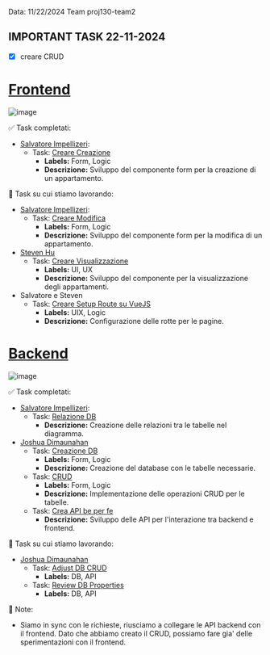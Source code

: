 Data: 11/22/2024 Team proj130-team2

## IMPORTANT TASK 22-11-2024

- [x] creare CRUD

# [Frontend](https://github.com/orgs/project-bnb/projects/1/views/2)
![image](https://github.com/user-attachments/assets/e9b36962-277a-4d40-b74c-94238384bab0)

✅ Task completati:
- [Salvatore Impellizeri](https://github.com/salvatore-impellizzeri):
    - Task: [Creare Creazione](https://github.com/orgs/project-bnb/projects/1/views/2?pane=issue&itemId=88144069&issue=project-bnb%7CBoolBnB-front%7C17) 
      - **Labels:** Form, Logic
      - **Descrizione:** Sviluppo del componente form per la creazione di un appartamento.

🔄 Task su cui stiamo lavorando:
- [Salvatore Impellizeri](https://github.com/salvatore-impellizzeri):
    - Task: [Creare Modifica](https://github.com/orgs/project-bnb/projects/1/views/2?pane=issue&itemId=88144068&issue=project-bnb%7CBoolBnB-front%7C18) 
      - **Labels:** Form, Logic
      - **Descrizione:** Sviluppo del componente form per la modifica di un appartamento.
- [Steven Hu](https://github.com/surefire-hu)
    - Task: [Creare Visualizzazione](https://github.com/orgs/project-bnb/projects/1/views/2?pane=issue&itemId=88144071&issue=project-bnb%7CBoolBnB-front%7C16) 
      - **Labels:** UI, UX
      - **Descrizione:** Sviluppo del componente per la visualizzazione degli appartamenti.
- Salvatore e Steven
    - Task: [Creare Setup Route su VueJS](https://github.com/orgs/project-bnb/projects/1?pane=issue&itemId=88144066&issue=project-bnb%7CBoolBnB-front%7C20) 
      - **Labels:** UIX, Logic
      - **Descrizione:** Configurazione delle rotte per le pagine.

# [Backend](https://github.com/orgs/project-bnb/projects/3)
![image](https://github.com/user-attachments/assets/39345a36-9086-437f-b29c-79616641c00a)


✅ Task completati:
- [Salvatore Impellizeri](https://github.com/salvatore-impellizzeri):
    - Task: [Relazione DB](https://github.com/project-bnb/laravel-db-bnb/issues/3)
      - **Descrizione:** Creazione delle relazioni tra le tabelle nel diagramma.
- [Joshua Dimaunahan](https://github.com/MindfulLearner)
    - Task: [Creazione DB](https://github.com/orgs/project-bnb/projects/3/views/2?pane=issue&itemId=88144070&issue=project-bnb%7CBoolBnB-back%7C1) 
      - **Labels:** Form, Logic
      - **Descrizione:** Creazione del database con le tabelle necessarie.
    - Task: [CRUD](https://github.com/orgs/project-bnb/projects/3/views/2?pane=issue&itemId=88144073&issue=project-bnb%7CBoolBnB-back%7C1) 
      - **Labels:** Form, Logic
      - **Descrizione:** Implementazione delle operazioni CRUD per le tabelle.
    - Task: [Crea API be per fe](https://github.com/orgs/project-bnb/projects/3/views/3?pane=issue&itemId=88287980&issue=project-bnb%7Claravel-db-bnb%7C7)
      - **Descrizione:** Sviluppo delle API per l'interazione tra backend e frontend.

🔄 Task su cui stiamo lavorando:
- [Joshua Dimaunahan](https://github.com/MindfulLearner)
    - Task: [Adjust DB CRUD](https://github.com/orgs/project-bnb/projects/3/views/3?pane=issue&itemId=88187180&issue=project-bnb%7Claravel-db-bnb%7C4) 
      - **Labels:** DB, API
    - Task: [Review DB Properties](https://github.com/orgs/project-bnb/projects/3/views/3?pane=issue&itemId=88286956&issue=project-bnb%7Claravel-db-bnb%7C6) 
      - **Labels:** DB, API

📌 Note:
- Siamo in sync con le richieste, riusciamo a collegare le API backend con il frontend. Dato che abbiamo creato il CRUD, possiamo fare gia' delle sperimentazioni con il frontend.
